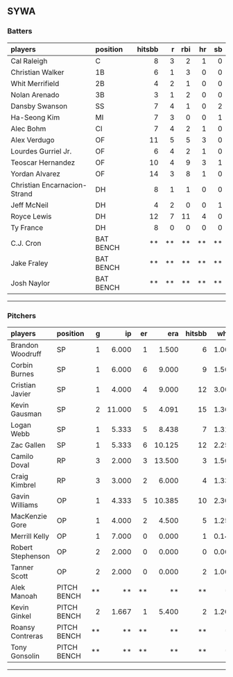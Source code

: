 ## SYWA

### Batters

 
|players                      |position  | hitsbb|  r| rbi| hr| sb| 
|:----------------------------|:---------|------:|--:|---:|--:|--:| 
|Cal Raleigh                  |C         |      8|  3|   2|  1|  0| 
|Christian Walker             |1B        |      6|  1|   3|  0|  0| 
|Whit Merrifield              |2B        |      4|  2|   1|  0|  0| 
|Nolan Arenado                |3B        |      3|  1|   2|  0|  0| 
|Dansby Swanson               |SS        |      7|  4|   1|  0|  2| 
|Ha-Seong Kim                 |MI        |      7|  3|   0|  0|  1| 
|Alec Bohm                    |CI        |      7|  4|   2|  1|  0| 
|Alex Verdugo                 |OF        |     11|  5|   5|  3|  0| 
|Lourdes Gurriel Jr.          |OF        |      6|  4|   2|  1|  0| 
|Teoscar Hernandez            |OF        |     10|  4|   9|  3|  1| 
|Yordan Alvarez               |OF        |     14|  3|   8|  1|  0| 
|Christian Encarnacion-Strand |DH        |      8|  1|   1|  0|  0| 
|Jeff McNeil                  |DH        |      4|  2|   0|  0|  1| 
|Royce Lewis                  |DH        |     12|  7|  11|  4|  0| 
|Ty France                    |DH        |      8|  0|   0|  0|  0| 
|C.J. Cron                    |BAT BENCH |     **| **|  **| **| **| 
|Jake Fraley                  |BAT BENCH |     **| **|  **| **| **| 
|Josh Naylor                  |BAT BENCH |     **| **|  **| **| **| 


* * *

### Pitchers

 
|players           |position    |  g|     ip| er|    era| hitsbb|  whip| so|  w| sv| 
|:-----------------|:-----------|--:|------:|--:|------:|------:|-----:|--:|--:|--:| 
|Brandon Woodruff  |SP          |  1|  6.000|  1|  1.500|      6| 1.000| 11|  1|  0| 
|Corbin Burnes     |SP          |  1|  6.000|  6|  9.000|      9| 1.500|  5|  0|  0| 
|Cristian Javier   |SP          |  1|  4.000|  4|  9.000|     12| 3.000|  4|  0|  0| 
|Kevin Gausman     |SP          |  2| 11.000|  5|  4.091|     15| 1.364| 15|  1|  0| 
|Logan Webb        |SP          |  1|  5.333|  5|  8.438|      7| 1.312|  1|  0|  0| 
|Zac Gallen        |SP          |  1|  5.333|  6| 10.125|     12| 2.250|  3|  0|  0| 
|Camilo Doval      |RP          |  3|  2.000|  3| 13.500|      3| 1.500|  2|  0|  2| 
|Craig Kimbrel     |RP          |  3|  3.000|  2|  6.000|      4| 1.333|  2|  0|  2| 
|Gavin Williams    |OP          |  1|  4.333|  5| 10.385|     10| 2.308|  5|  0|  0| 
|MacKenzie Gore    |OP          |  1|  4.000|  2|  4.500|      5| 1.250|  4|  0|  0| 
|Merrill Kelly     |OP          |  1|  7.000|  0|  0.000|      1| 0.143| 12|  0|  0| 
|Robert Stephenson |OP          |  2|  2.000|  0|  0.000|      0| 0.000|  3|  0|  0| 
|Tanner Scott      |OP          |  2|  2.000|  0|  0.000|      2| 1.000|  1|  0|  1| 
|Alek Manoah       |PITCH BENCH | **|     **| **|     **|     **|    **| **| **| **| 
|Kevin Ginkel      |PITCH BENCH |  2|  1.667|  1|  5.400|      2| 1.200|  3|  0|  1| 
|Roansy Contreras  |PITCH BENCH | **|     **| **|     **|     **|    **| **| **| **| 
|Tony Gonsolin     |PITCH BENCH | **|     **| **|     **|     **|    **| **| **| **| 


* * *


